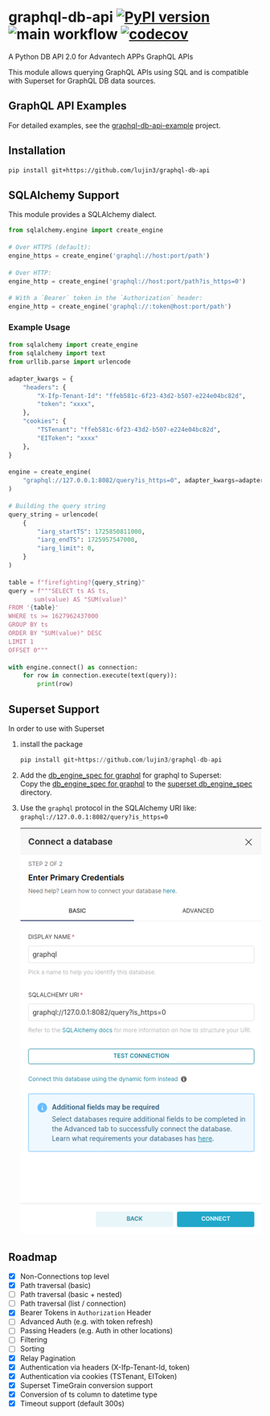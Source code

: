 # graphql-db-api [![PyPI version](https://badge.fury.io/py/sqlalchemy-graphqlapi.svg)](https://badge.fury.io/py/sqlalchemy-graphqlapi) ![main workflow](https://github.com/cancan101/graphql-db-api/actions/workflows/main.yml/badge.svg) [![codecov](https://codecov.io/gh/cancan101/graphql-db-api/branch/main/graph/badge.svg?token=TOI17GOA2O)](https://codecov.io/gh/cancan101/graphql-db-api)

A Python DB API 2.0 for Advantech APPs GraphQL APIs

This module allows querying GraphQL APIs using SQL and is compatible with Superset for GraphQL DB data sources.

## GraphQL API Examples  

For detailed examples, see the [graphql-db-api-example](https://github.com/lujin3/graphql-db-api-example) project.

## Installation

```bash
pip install git+https://github.com/lujin3/graphql-db-api
```

## SQLAlchemy Support

This module provides a SQLAlchemy dialect.

```python
from sqlalchemy.engine import create_engine

# Over HTTPS (default):
engine_https = create_engine('graphql://host:port/path')

# Over HTTP:
engine_http = create_engine('graphql://host:port/path?is_https=0')

# With a `Bearer` token in the `Authorization` header:
engine_http = create_engine('graphql://:token@host:port/path')
```

### Example Usage

```python
from sqlalchemy import create_engine
from sqlalchemy import text
from urllib.parse import urlencode

adapter_kwargs = {
    "headers": {
        "X-Ifp-Tenant-Id": "ffeb581c-6f23-43d2-b507-e224e04bc82d",
        "token": "xxxx",
    },
    "cookies": {
        "TSTenant": "ffeb581c-6f23-43d2-b507-e224e04bc82d",
        "EIToken": "xxxx"
    },
}

engine = create_engine(
    "graphql://127.0.0.1:8082/query?is_https=0", adapter_kwargs=adapter_kwargs
)

# Building the query string
query_string = urlencode(
    {
        "iarg_startTS": 1725850811000,
        "iarg_endTS": 1725957547000,
        "iarg_limit": 0,
    }
)

table = f"firefighting?{query_string}"
query = f"""SELECT ts AS ts,
       sum(value) AS "SUM(value)"
FROM '{table}'
WHERE ts >= 1627962437000
GROUP BY ts
ORDER BY "SUM(value)" DESC
LIMIT 1
OFFSET 0"""

with engine.connect() as connection:
    for row in connection.execute(text(query)):
        print(row)

```

## Superset Support

In order to use with Superset

1. install the package  

    ```python
    pip install git+https://github.com/lujin3/graphql-db-api
    ```  

2. Add the [db_engine_spec for graphql](https://github.com/lujin3/graphql-db-api/blob/main/graphqldb/graphql.py) for graphql to Superset:  
Copy the [db_engine_spec for graphql](https://github.com/lujin3/graphql-db-api/blob/main/graphqldb/graphql.py) to the  [superset db_engine_spec](https://github.com/apache/superset/tree/master/superset/db_engine_specs) directory.

3. Use the `graphql` protocol in the SQLAlchemy URI like: `graphql://127.0.0.1:8082/query?is_https=0`  

    ![asuperset-SQLAlchemya](./superset-SQLAlchemy.png)

## Roadmap

- [x] Non-Connections top level
- [x] Path traversal (basic)
- [ ] Path traversal (basic + nested)
- [ ] Path traversal (list / connection)
- [x] Bearer Tokens in `Authorization` Header
- [ ] Advanced Auth (e.g. with token refresh)
- [ ] Passing Headers (e.g. Auth in other locations)
- [ ] Filtering
- [ ] Sorting
- [x] Relay Pagination
- [x] Authentication via headers (X-Ifp-Tenant-Id, token)
- [x] Authentication via cookies (TSTenant, EIToken)
- [x] Superset TimeGrain conversion support
- [x] Conversion of ts column to datetime type
- [x] Timeout support (default 300s)
